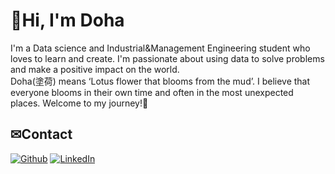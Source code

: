 <h1>🐋Hi, I'm Doha</h1>
<p>I'm a Data science and Industrial&Management Engineering student who loves to learn and create. I'm passionate about using data to solve problems and make a positive impact on the world. </br> Doha(塗荷) means ‘Lotus flower that blooms from the mud’. I believe that everyone blooms in their own time and often in the most unexpected places. Welcome to my journey!🌺</p>

<h2>✉Contact</h2>
<p><a href="https://github.com/DohaLim" target="_blank"><img alt="Github" src="https://img.shields.io/badge/GitHub-%2312100E.svg?&style=for-the-badge&logo=Github&logoColor=white" /></a> </a> <a href="https://www.linkedin.com/in/doha-lim-7b8854262" target="_blank"><img alt="LinkedIn" src="https://img.shields.io/badge/linkedin-%230077B5.svg?&style=for-the-badge&logo=linkedin&logoColor=white" /></a>
</p>
